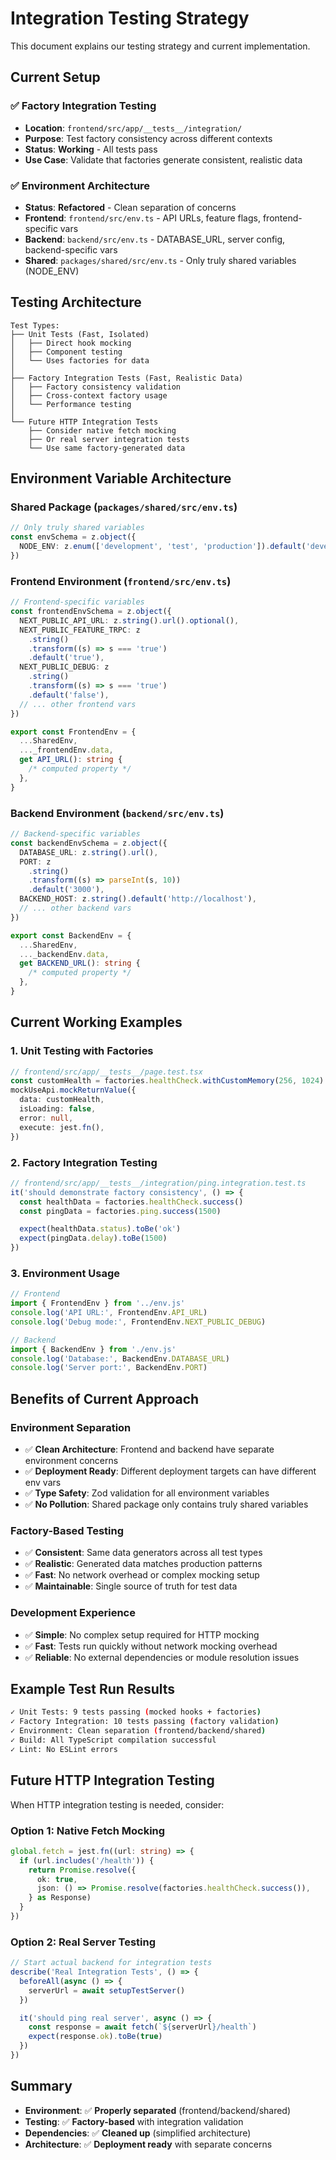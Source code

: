 # Integration Testing Strategy

This document explains our testing strategy and current implementation.

## Current Setup

### ✅ Factory Integration Testing

- **Location**: `frontend/src/app/__tests__/integration/`
- **Purpose**: Test factory consistency across different contexts
- **Status**: **Working** - All tests pass
- **Use Case**: Validate that factories generate consistent, realistic data

### ✅ Environment Architecture

- **Status**: **Refactored** - Clean separation of concerns
- **Frontend**: `frontend/src/env.ts` - API URLs, feature flags, frontend-specific vars
- **Backend**: `backend/src/env.ts` - DATABASE_URL, server config, backend-specific vars
- **Shared**: `packages/shared/src/env.ts` - Only truly shared variables (NODE_ENV)

## Testing Architecture

```
Test Types:
├── Unit Tests (Fast, Isolated)
│   ├── Direct hook mocking
│   ├── Component testing
│   └── Uses factories for data
│
├── Factory Integration Tests (Fast, Realistic Data)
│   ├── Factory consistency validation
│   ├── Cross-context factory usage
│   └── Performance testing
│
└── Future HTTP Integration Tests
    ├── Consider native fetch mocking
    ├── Or real server integration tests
    └── Use same factory-generated data
```

## Environment Variable Architecture

### Shared Package (`packages/shared/src/env.ts`)

```typescript
// Only truly shared variables
const envSchema = z.object({
  NODE_ENV: z.enum(['development', 'test', 'production']).default('development'),
})
```

### Frontend Environment (`frontend/src/env.ts`)

```typescript
// Frontend-specific variables
const frontendEnvSchema = z.object({
  NEXT_PUBLIC_API_URL: z.string().url().optional(),
  NEXT_PUBLIC_FEATURE_TRPC: z
    .string()
    .transform((s) => s === 'true')
    .default('true'),
  NEXT_PUBLIC_DEBUG: z
    .string()
    .transform((s) => s === 'true')
    .default('false'),
  // ... other frontend vars
})

export const FrontendEnv = {
  ...SharedEnv,
  ..._frontendEnv.data,
  get API_URL(): string {
    /* computed property */
  },
}
```

### Backend Environment (`backend/src/env.ts`)

```typescript
// Backend-specific variables
const backendEnvSchema = z.object({
  DATABASE_URL: z.string().url(),
  PORT: z
    .string()
    .transform((s) => parseInt(s, 10))
    .default('3000'),
  BACKEND_HOST: z.string().default('http://localhost'),
  // ... other backend vars
})

export const BackendEnv = {
  ...SharedEnv,
  ..._backendEnv.data,
  get BACKEND_URL(): string {
    /* computed property */
  },
}
```

## Current Working Examples

### 1. Unit Testing with Factories

```typescript
// frontend/src/app/__tests__/page.test.tsx
const customHealth = factories.healthCheck.withCustomMemory(256, 1024)
mockUseApi.mockReturnValue({
  data: customHealth,
  isLoading: false,
  error: null,
  execute: jest.fn(),
})
```

### 2. Factory Integration Testing

```typescript
// frontend/src/app/__tests__/integration/ping.integration.test.ts
it('should demonstrate factory consistency', () => {
  const healthData = factories.healthCheck.success()
  const pingData = factories.ping.success(1500)

  expect(healthData.status).toBe('ok')
  expect(pingData.delay).toBe(1500)
})
```

### 3. Environment Usage

```typescript
// Frontend
import { FrontendEnv } from '../env.js'
console.log('API URL:', FrontendEnv.API_URL)
console.log('Debug mode:', FrontendEnv.NEXT_PUBLIC_DEBUG)

// Backend
import { BackendEnv } from './env.js'
console.log('Database:', BackendEnv.DATABASE_URL)
console.log('Server port:', BackendEnv.PORT)
```

## Benefits of Current Approach

### Environment Separation

- ✅ **Clean Architecture**: Frontend and backend have separate environment concerns
- ✅ **Deployment Ready**: Different deployment targets can have different env vars
- ✅ **Type Safety**: Zod validation for all environment variables
- ✅ **No Pollution**: Shared package only contains truly shared variables

### Factory-Based Testing

- ✅ **Consistent**: Same data generators across all test types
- ✅ **Realistic**: Generated data matches production patterns
- ✅ **Fast**: No network overhead or complex mocking setup
- ✅ **Maintainable**: Single source of truth for test data

### Development Experience

- ✅ **Simple**: No complex setup required for HTTP mocking
- ✅ **Fast**: Tests run quickly without network mocking overhead
- ✅ **Reliable**: No external dependencies or module resolution issues

## Example Test Run Results

```bash
✓ Unit Tests: 9 tests passing (mocked hooks + factories)
✓ Factory Integration: 10 tests passing (factory validation)
✓ Environment: Clean separation (frontend/backend/shared)
✓ Build: All TypeScript compilation successful
✓ Lint: No ESLint errors
```

## Future HTTP Integration Testing

When HTTP integration testing is needed, consider:

### Option 1: Native Fetch Mocking

```typescript
global.fetch = jest.fn((url: string) => {
  if (url.includes('/health')) {
    return Promise.resolve({
      ok: true,
      json: () => Promise.resolve(factories.healthCheck.success()),
    } as Response)
  }
})
```

### Option 2: Real Server Testing

```typescript
// Start actual backend for integration tests
describe('Real Integration Tests', () => {
  beforeAll(async () => {
    serverUrl = await setupTestServer()
  })

  it('should ping real server', async () => {
    const response = await fetch(`${serverUrl}/health`)
    expect(response.ok).toBe(true)
  })
})
```

## Summary

- **Environment**: ✅ **Properly separated** (frontend/backend/shared)
- **Testing**: ✅ **Factory-based** with integration validation
- **Dependencies**: ✅ **Cleaned up** (simplified architecture)
- **Architecture**: ✅ **Deployment ready** with separate concerns
